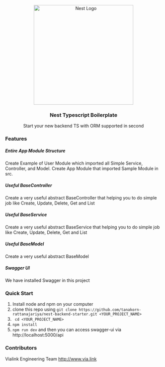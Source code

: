 <p align="center">
  <a href="http://nestjs.com/" target="blank"><img src="https://nestjs.com/img/logo_text.svg" width="320" alt="Nest Logo" /></a>
</p>

<h3 align="center">Nest Typescript Boilerplate</h3>
<p align="center">Start your new backend TS with ORM supported in second</p>

### Features

##### Entire App Module Structure

Create Example of User Module which imported all Simple Service, Controller, and Model. Create App Module that imported Sample Module in src.

##### Useful BaseController

Create a very useful abstract BaseController that helping you to do simple job like Create, Update, Delete, Get and List

##### Useful BaseService

Create a very useful abstract BaseService that helping you to do simple job like Create, Update, Delete, Get and List

##### Useful BaseModel

Create a very useful abstract BaseModel
##### Swagger UI

We have installed Swagger in this project

### Quick Start

1. Install node and npm on your computer
2. clone this repo using `git clone https://github.com/tanakorn-rattanajariya/nest-backend-starter.git <YOUR_PROJECT_NAME>`
3. ` cd <YOUR_PROJECT_NAME>`
4. `npm install`
5. `npm run dev` and then you can access swagger-ui via <a>http://localhost:5000/api</a>

### Contributors


Vialink Engineering Team 
<a>http://www.via.link</a>